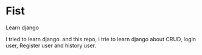# Fist
Learn django

I tried to learn django. and this repo, i trie to learn django about CRUD, login user, Register user and history user. 

